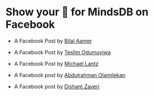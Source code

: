 # Show your 💚 for MindsDB on Facebook

- A Facebook Post by [Bilal Aamer](https://www.facebook.com/permalink.php?story_fbid=2944806982479244&id=100008499126329)

- A Facebook Post by [Teslim Odumuyiwa](https://www.facebook.com/teslim.odumuyiwa/posts/pfbid02ekUCfARLuMuCitFPJgJnkdECTvAYU7WyYAs9WVLNtN2Uuqa5ceJPytwQD6pQNin3l)

- A Facebook Post by [Michael Lantz](https://m.facebook.com/story.php?story_fbid=pfbid02ZWyXHBekoiGZubH6YLYrZmxsva4mHzjsc7FFWy2a26suTnTWnqN6HssDS9EC3GnRl&id=516939918&eav=AfbzqjraOxbsLAesAeDnH_LPuomD9WnIyPUGCxWCTIdbWfQ-bKOr35YIcNs5c6K6uNA&m_entstream_source=feed_mobile&paipv=0)

- A Facebook post by [Abdulrahman Olamilekan](https://www.facebook.com/100006214413124/posts/pfbid0yC5LBnUQTwim9hXmTCXPHLEaCXTWgRYurFVhG46WQMR9v5aqsYvq6hxhQSWgxKMzl/?sfnsn=scwspmo)

- A Facebook post by [Dishant Zaveri](https://www.facebook.com/dishant.zaveri/)
